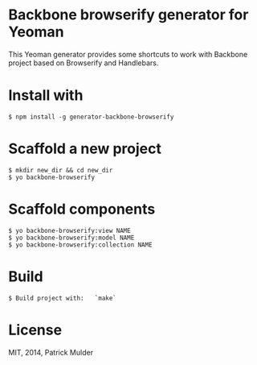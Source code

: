 Backbone browserify generator for Yeoman
=======

This Yeoman generator provides some shortcuts to work with Backbone project based on Browserify and Handlebars.

# Install with
  
    
    $ npm install -g generator-backbone-browserify


# Scaffold a new project

    $ mkdir new_dir && cd new_dir
    $ yo backbone-browserify


# Scaffold components

    $ yo backbone-browserify:view NAME
    $ yo backbone-browserify:model NAME
    $ yo backbone-browserify:collection NAME

# Build

    $ Build project with:   `make`


# License

MIT, 2014, Patrick Mulder
